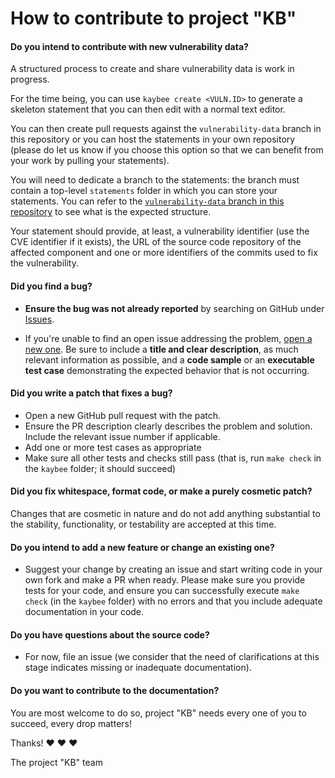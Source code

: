 # How to contribute to project "KB"

#### **Do you intend to contribute with new vulnerability data?**

A structured process to create and share vulnerability data is work in progress.

For the time being, you can use `kaybee create <VULN.ID>` to generate a skeleton
statement that you can then edit with a normal text editor.

You can then create pull requests against the `vulnerability-data` branch in this repository
or you can host the statements in your own repository (please do let us know if you choose
this option so that we can benefit from your work by pulling your statements).

You will need to dedicate a branch to the statements: the branch must contain a
top-level `statements` folder in which you can store your statements. You can
refer to the [`vulnerability-data` branch in this
repository](https://github.com/SAP/project-kb/tree/vulnerability-data) to see
what is the expected structure.

Your statement should provide, at least, a vulnerability identifier (use the CVE
identifier if it exists), the URL of the source code repository of the affected
component and one or more identifiers of the commits used to fix the
vulnerability.

#### **Did you find a bug?**

* **Ensure the bug was not already reported** by searching on GitHub under [Issues](https://github.com/sap/project-kb/issues).

* If you're unable to find an open issue addressing the problem, [open a new one](https://github.com/sap/project-kb/issues/new). Be sure to include a **title and clear description**, as much relevant information as possible, and a **code sample** or an **executable test case** demonstrating the expected behavior that is not occurring.


#### **Did you write a patch that fixes a bug?**

* Open a new GitHub pull request with the patch.
* Ensure the PR description clearly describes the problem and solution. Include the relevant issue number if applicable.
* Add one or more test cases as appropriate
* Make sure all other tests and checks still pass (that is, run `make check` in the `kaybee` folder; it should succeed)

#### **Did you fix whitespace, format code, or make a purely cosmetic patch?**

Changes that are cosmetic in nature and do not add anything substantial to the stability, functionality, or testability are accepted at this time.

#### **Do you intend to add a new feature or change an existing one?**

* Suggest your change by creating an issue  and start writing code in your own fork and make a PR when ready.
Please make sure you provide tests for your code, and ensure you can successfully execute `make check` (in the `kaybee` folder)
with no errors and that you include adequate documentation in your code.




#### **Do you have questions about the source code?**

* For now, file an issue (we consider that the need of clarifications at this stage indicates missing or inadequate documentation).

#### **Do you want to contribute to the documentation?**

You are most welcome to do so, project "KB" needs every one of you to succeed, every drop matters!

Thanks! :heart: :heart: :heart:

The project "KB" team


